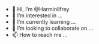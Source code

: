 - 👋 Hi, I’m @Harminlifrey
- 👀 I’m interested in ...
- 🌱 I’m currently learning ...
- 💞️ I’m looking to collaborate on ...
- 📫 How to reach me ...

<!---
Harminlifrey/Harminlifrey is a ✨ special ✨ repository because its `README.md` (this file) appears on your GitHub profile.
You can click the Preview link to take a look at your changes.
--->
